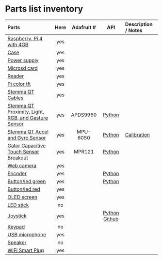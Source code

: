 # Parts list inventory


| Parts	| Here | Adafruit # | API | Description / Notes |
| :--- | :---: | :---: | :---: |  :--- |
| [Raspberry. Pi 4 with 4GB](https://www.adafruit.com/product/) | yes | | |
| [Case](https://www.adafruit.com/product/4301) | yes | | |
| [Power supply](https://www.adafruit.com/product/4298) | yes | | |
| [Microsd card](https://www.bhphotovideo.com/c/product/1536561-REG/silicon_power_sp032gbsthbv1v20sp_32gb_elite_a1_uhs_1.html) | yes | || 
| [Reader](https://www.bhphotovideo.com/c/product/751120-REG/Iogear_GFR204SD_10_in_1_USB_2_0_SD_MicroSD_MMC.html) | yes | | |
| [Pi color tft](https://www.adafruit.com/product/4393) | yes | | |
| [Stemma QT Cables](https://www.sparkfun.com/products/15081) | yes | | |
| [Stemma QT Proximity, Light, RGB, and Gesture Sensor](https://www.adafruit.com/product/3595) | yes | APDS9960 | [Python](https://circuitpython.readthedocs.io/projects/apds9960/en/latest/) |
| [Stemma QT Accel and Gyro Sensor](https://www.adafruit.com/product/3886) | yes | MPU-6050 | [Python](https://circuitpython.readthedocs.io/projects/mpu6050/en/latest/) | [Calibration](https://cdn-learn.adafruit.com/downloads/pdf/adafruit-sensorlab-gyroscope-calibration.pdf) |
| [Gator Capacitive Touch Sensor Breakout](https://www.adafruit.com/product/4830) | yes | MPR121 | [Python](https://circuitpython.readthedocs.io/projects/mpr121/en/latest/)|
| [Web camera](https://www.adafruit.com/product/3099) | yes | | |
| [Encoder](https://www.sparkfun.com/products/15083) | yes | | [Python](https://github.com/sparkfun/Qwiic_Twist_Py)| |
| [Button/led green](https://www.sparkfun.com/products/16842) | yes | | [Python](https://qwiic-button-py.readthedocs.io/en/main/apiref.html)| |
| [Button/led red](https://www.sparkfun.com/products/15932) | yes | | |
| [OLED screen](https://www.sparkfun.com/products/17153) | yes | | |
| [LED stick](https://www.sparkfun.com/products/14783) | no | |  |
| [Joystick](https://www.sparkfun.com/products/15168) | yes | | [Python Github](https://github.com/sparkfun/Qwiic_Joystick) |
| [Keypad](https://www.sparkfun.com/products/15290) | no | | |
| [USB microphone](https://www.sparkfun.com/products/9434) | yes | | |
| [Speaker]() | no | | |
| [WiFi Smart Plug]() | yes | | |

